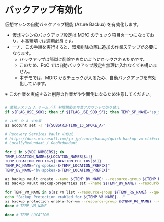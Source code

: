 # バックアップ有効化

仮想マシンの自動バックアップ機能 (Azure Backup) を有効化します。

- 仮想マシンのバックアップ設定は MDfC のチェック項目の一つになっており、本番環境では適用必須です。
- 一方、この手順を実行すると、環境削除の際に追加の作業ステップが必要になります。
  - バックアップは簡単に削除できないようにロックされるためです。
  - このため、PoC では自動バックアップ設定を無理に入れなくても構いません。
  - 本デモでは、MDfC からチェックが入るため、自動バックアップを有効化しています。

※ この作業を実施すると削除の作業がやや面倒になるため注意してください。

```bash

# 業務システム A チーム／① 初期構築の作業アカウントに切り替え
if ${FLAG_USE_SOD}; then if ${FLAG_USE_SOD_SP}; then TEMP_SP_NAME="sp_spokea_dev"; az login --service-principal --username ${SP_APP_IDS[${TEMP_SP_NAME}]} --password "${SP_PWDS[${TEMP_SP_NAME}]}" --tenant ${PRIMARY_DOMAIN_NAME} --allow-no-subscriptions; else az account clear; az login -u "user_spokea_dev@${PRIMARY_DOMAIN_NAME}" -p "${ADMIN_PASSWORD}"; fi; fi

# スポーク A で作業
az account set -s "${SUBSCRIPTION_ID_SPOKE_A}"

# Recovery Services Vault の作成
# https://docs.microsoft.com/ja-jp/azure/backup/quick-backup-vm-cli#create-a-recovery-services-vault
# LocallyRedundant / GeoRedundant

for i in ${VDC_NUMBERS}; do
TEMP_LOCATION_NAME=${LOCATION_NAMES[$i]}
TEMP_LOCATION_PREFIX=${LOCATION_PREFIXS[$i]}
TEMP_RG_NAME="rg-spokea-${TEMP_LOCATION_PREFIX}"
TEMP_BV_NAME="bv-spokea-${TEMP_LOCATION_PREFIX}"

az backup vault create --name ${TEMP_BV_NAME} --resource-group ${TEMP_RG_NAME} --location ${TEMP_LOCATION_NAME} --public-network-access Disable
az backup vault backup-properties set --name ${TEMP_BV_NAME} --resource-group ${TEMP_RG_NAME} --backup-storage-redundancy "GeoRedundant"

for TEMP_VM_NAME in $(az vm list --resource-group ${TEMP_RG_NAME} --query [].name -o tsv); do
echo "Backup Protection enabled for ${TEMP_VM_NAME}..."
az backup protection enable-for-vm --resource-group ${TEMP_RG_NAME} --vault-name ${TEMP_BV_NAME} --vm ${TEMP_VM_NAME} --policy-name EnhancedPolicy
done # TEMP_VM_NAME

done # TEMP_LOCATION

```
